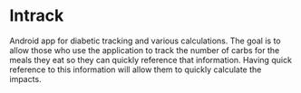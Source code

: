 Intrack
=======

Android app for diabetic tracking and various calculations. The goal is to allow those who use the application to track the number of carbs for the meals they eat so they can quickly reference that information. Having quick reference to this information will allow them to quickly calculate the impacts. 
